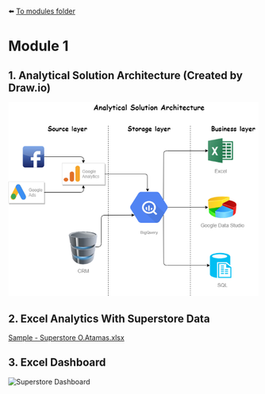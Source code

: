 :arrow_left: [To modules folder](https://github.com/AtamasBass/DE-101)
# Module 1
## 1. Analytical Solution Architecture (Created by Draw.io)
![Analytical Solution Architecture](https://raw.githubusercontent.com/AtamasBass/DE-101/main/Module1/Analytical%20Solution%20Architecture.png)
## 2. Excel Analytics With Superstore Data 
[Sample - Superstore O.Atamas.xlsx](https://github.com/AtamasBass/DE-101/blob/main/Module1/Sample%20-%20Superstore%20O.Atamas.xlsx)
## 3. Excel Dashboard
![Superstore Dashboard](https://raw.githubusercontent.com/AtamasBass/DE-101/main/Module1/Superstore%20Dashboard%20%E2%84%962%20by%20O.Atamas.png)
